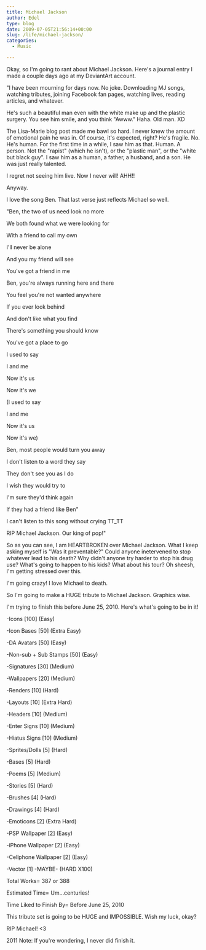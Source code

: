```yaml
---
title: Michael Jackson
author: Edel
type: blog
date: 2009-07-05T21:56:14+00:00
slug: /life/michael-jackson/
categories:
  - Music

---
```

Okay, so I'm going to rant about Michael Jackson. Here's a journal entry I made a couple days ago at my DeviantArt account.

"I have been mourning for days now. No joke. Downloading MJ songs, watching tributes, joining Facebook fan pages, watching lives, reading articles, and whatever.

He's such a beautiful man even with the white make up and the plastic surgery. You see him smile, and you think "Awww." Haha. Old man. XD

The Lisa-Marie blog post made me bawl so hard. I never knew the amount of emotional pain he was in. Of course, it's expected, right? He's fragile. No. He's human. For the first time in a while, I saw him as that. Human. A person. Not the "rapist" (which he isn't), or the "plastic man", or the "white but black guy". I saw him as a human, a father, a husband, and a son. He was just really talented.

I regret not seeing him live. Now I never will! AHH!!

Anyway.

I love the song Ben. That last verse just reflects Michael so well.

"Ben, the two of us need look no more
  
We both found what we were looking for
  
With a friend to call my own
  
I'll never be alone
  
And you my friend will see
  
You've got a friend in me

Ben, you're always running here and there
  
You feel you're not wanted anywhere
  
If you ever look behind
  
And don't like what you find
  
There's something you should know
  
You've got a place to go

I used to say
  
I and me
  
Now it's us
  
Now it's we

(I used to say
  
I and me
  
Now it's us
  
Now it's we)

Ben, most people would turn you away
  
I don't listen to a word they say
  
They don't see you as I do
  
I wish they would try to
  
I'm sure they'd think again
  
If they had a friend like Ben"

I can't listen to this song without crying TT_TT

RIP Michael Jackson. Our king of pop!"

So as you can see, I am HEARTBROKEN over Michael Jackson. What I keep asking myself is "Was it preventable?" Could anyone inetervened to stop whatever lead to his death? Why didn't anyone try harder to stop his drug use? What's going to happen to his kids? What about his tour? Oh sheesh, I'm getting stressed over this.

I'm going crazy! I love Michael to death.

So I'm going to make a HUGE tribute to Michael Jackson. Graphics wise.
  
I'm trying to finish this before June 25, 2010. Here's what's going to be in it!

-Icons \[100\] (Easy)
  
-Icon Bases \[50\] (Extra Easy)
  
-DA Avatars \[50\] (Easy)
  
-Non-sub + Sub Stamps \[50\] (Easy)
  
-Signatures \[30\] (Medium)
  
-Wallpapers \[20\] (Medium)
  
-Renders \[10\] (Hard)
  
-Layouts \[10\] (Extra Hard)
  
-Headers \[10\] (Medium)
  
-Enter Signs \[10\] (Medium)
  
-Hiatus Signs \[10\] (Medium)
  
-Sprites/Dolls \[5\] (Hard)
  
-Bases \[5\] (Hard)
  
-Poems \[5\] (Medium)
  
-Stories \[5\] (Hard)
  
-Brushes \[4\] (Hard)
  
-Drawings \[4\] (Hard)
  
-Emoticons \[2\] (Extra Hard)
  
-PSP Wallpaper \[2\] (Easy)
  
-iPhone Wallpaper \[2\] (Easy)
  
-Cellphone Wallpaper \[2\] (Easy)
  
-Vector [1] -MAYBE- (HARD X100)

Total Works= 387 or 388
  
Estimated Time= Um...centuries!
  
Time Liked to Finish By= Before June 25, 2010

This tribute set is going to be HUGE and IMPOSSIBLE. Wish my luck, okay?

RIP Michael! <3

2011 Note: If you're wondering, I never did finish it.


